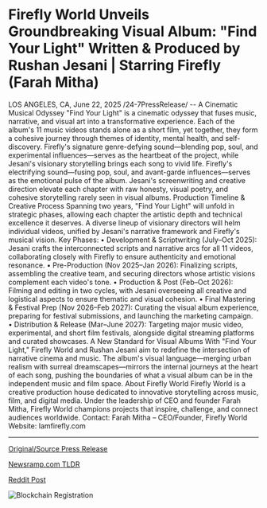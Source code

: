 # Firefly World Unveils Groundbreaking Visual Album: "Find Your Light" Written &amp; Produced by Rushan Jesani | Starring Firefly (Farah Mitha)

LOS ANGELES, CA, June 22, 2025 /24-7PressRelease/ -- A Cinematic Musical Odyssey  "Find Your Light" is a cinematic odyssey that fuses music, narrative, and visual art into a transformative experience. Each of the album's 11 music videos stands alone as a short film, yet together, they form a cohesive journey through themes of identity, mental health, and self-discovery. Firefly's signature genre-defying sound—blending pop, soul, and experimental influences—serves as the heartbeat of the project, while Jesani's visionary storytelling brings each song to vivid life.  Firefly's electrifying sound—fusing pop, soul, and avant-garde influences—serves as the emotional pulse of the album. Jesani's screenwriting and creative direction elevate each chapter with raw honesty, visual poetry, and cohesive storytelling rarely seen in visual albums.  Production Timeline & Creative Process Spanning two years, "Find Your Light" will unfold in strategic phases, allowing each chapter the artistic depth and technical excellence it deserves. A diverse lineup of visionary directors will helm individual videos, unified by Jesani's narrative framework and Firefly's musical vision.  Key Phases:  • Development & Scriptwriting (July–Oct 2025): Jesani crafts the interconnected scripts and narrative arcs for all 11 videos, collaborating closely with Firefly to ensure authenticity and emotional resonance.  • Pre-Production (Nov 2025–Jan 2026): Finalizing scripts, assembling the creative team, and securing directors whose artistic visions complement each video's tone.  • Production & Post (Feb–Oct 2026): Filming and editing in two cycles, with Jesani overseeing all creative and logistical aspects to ensure thematic and visual cohesion.  • Final Mastering & Festival Prep (Nov 2026–Feb 2027): Curating the visual album experience, preparing for festival submissions, and launching the marketing campaign.  • Distribution & Release (Mar–June 2027): Targeting major music video, experimental, and short film festivals, alongside digital streaming platforms and curated showcases.  A New Standard for Visual Albums  With "Find Your Light," Firefly World and Rushan Jesani aim to redefine the intersection of narrative cinema and music. The album's visual language—merging urban realism with surreal dreamscapes—mirrors the internal journeys at the heart of each song, pushing the boundaries of what a visual album can be in the independent music and film space.  About Firefly World  Firefly World is a creative production house dedicated to innovative storytelling across music, film, and digital media. Under the leadership of CEO and founder Farah Mitha, Firefly World champions projects that inspire, challenge, and connect audiences worldwide.  Contact: Farah Mitha – CEO/Founder, Firefly World Website: Iamfirefly.com 

---

[Original/Source Press Release](https://www.24-7pressrelease.com/press-release/524107/firefly-world-unveils-groundbreaking-visual-album-find-your-light-written-produced-by-rushan-jesani-starring-firefly-farah-mitha)
                    

[Newsramp.com TLDR](https://newsramp.com/curated-news/firefly-world-and-jesani-redefine-visual-albums-with-find-your-light/0ba457556bb0ad20e88f314fd06903af) 

 



[Reddit Post](https://www.reddit.com/r/Lifestyle_Culture/comments/1lhi2dv/firefly_world_and_jesani_redefine_visual_albums/) 



![Blockchain Registration](https://cdn.newsramp.app/24-7PressRelease/qrcode/256/22/bakeRM4I.webp)